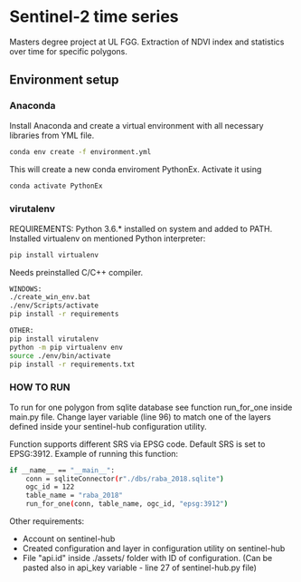 # Sentinel-2 time series
Masters degree project at UL FGG. Extraction of NDVI index and statistics over time for specific polygons.

## Environment setup

### Anaconda

Install Anaconda and create a virtual environment with all necessary libraries from YML file.

```bash
conda env create -f environment.yml
```

This will create a new conda enviroment PythonEx. Activate it using

```bash
conda activate PythonEx
```

### virutalenv
REQUIREMENTS:
Python 3.6.* installed on system and added to PATH.
Installed virtualenv on mentioned Python interpreter:
```bash
pip install virtualenv
```

Needs preinstalled C/C++ compiler.
```bash
WINDOWS:
./create_win_env.bat
./env/Scripts/activate
pip install -r requirements

OTHER:
pip install virutalenv
python -m pip virtualenv env
source ./env/bin/activate
pip install -r requirements.txt
```

### HOW TO RUN
To run for one polygon from sqlite database see function run_for_one
inside main.py file. Change layer variable (line 96) to match one of the
layers defined inside your sentinel-hub configuration utility.

Function supports different SRS via EPSG code. Default SRS is set to EPSG:3912.
Example of running this function:
```bash
if __name__ == "__main__":
    conn = sqliteConnector(r"./dbs/raba_2018.sqlite")
    ogc_id = 122
    table_name = "raba_2018"
    run_for_one(conn, table_name, ogc_id, "epsg:3912")
```

Other requirements:
* Account on sentinel-hub
* Created configuration and layer in configuration utility on sentinel-hub
* File "api.id" inside ./assets/ folder with ID of configuration.
(Can be pasted also in api_key variable - line 27 of sentinel-hub.py file)
